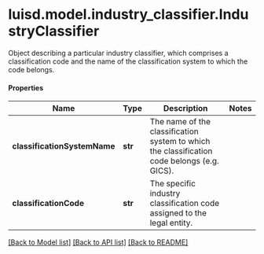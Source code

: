 # luisd.model.industry_classifier.IndustryClassifier

Object describing a particular industry classifier,  which comprises a classification code and the name of the classification system to which the code belongs.

#### Properties
Name | Type | Description | Notes
------------ | ------------- | ------------- | -------------
**classificationSystemName** | **str** | The name of the classification system to which the classification code belongs (e.g. GICS). | 
**classificationCode** | **str** | The specific industry classification code assigned to the legal entity. | 

[[Back to Model list]](../../README.md#documentation-for-models) [[Back to API list]](../../README.md#documentation-for-api-endpoints) [[Back to README]](../../README.md)

